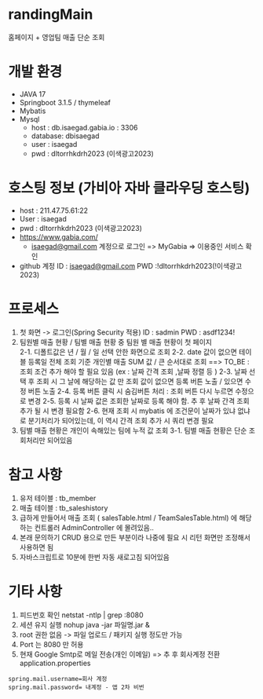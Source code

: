 # randingMain
홈페이지 + 영업팀 매출 단순 조회  

# 개발 환경
* JAVA 17
* Springboot 3.1.5 / thymeleaf
* Mybatis
* Mysql
    * host : db.isaegad.gabia.io : 3306
    * database: dbisaegad
    * user : isaegad
    * pwd : dltorrhkdrh2023 (이색광고2023)

# 호스팅 정보 (가비아 자바 클라우딩 호스팅)
* host : 211.47.75.61:22
* User : isaegad
* pwd : dltorrhkdrh2023 (이색광고2023)
*  https://www.gabia.com/
    * isaegad@gmail.com 계정으로 로그인 => MyGabia => 이용중인 서비스 확인
* github 계정 ID : isaegad@gmail.com   PWD :!dltorrhkdrh2023(!이색광고2023)
# 프로세스 
1. 첫 화면 -> 로그인(Spring Security 적용)  ID : sadmin  PWD : asdf1234!
2. 팀원별 매출 현황 / 팀별 매출 현황 중 팀원 별 매출 현황이 첫 페이지  
2-1. 디폴트값은 년 / 월 / 일 선택 안한 화면으로 조회
2-2. date 값이 없으면 테이블 등록일 전체 조회 기준 개인별 매출 SUM 값 / 큰 순서대로 조회
      ==> TO_BE : 조회 조건 추가 해야 할 필요 있음 (ex : 날짜 간격 조회 ,날짜 정렬 등 )
2-3. 날짜 선택 후 조회 시 그 날에 해당하는 값 만 조회
     값이 없으면 등록 버튼 노출 / 있으면 수정 버튼 노출
2-4. 등록 버튼 클릭 시 숨김버튼 처리 : 조회 버튼 다시 누르면 수정으로 변경
2-5. 등록 시 날짜 값은 조회한 날짜로 등록 해야 함. 추 후 날짜 간격 조회 추가 될 시 변경 필요함
2-6. 현재 조회 시 mybatis 에 조건문이 날짜가 있냐 없냐로 분기처리가 되어있는데, 이 역시 간격 조회 추가 시 쿼리 변경 필요
3. 팀별 매출 현황은 개인이 속해있는 팀에 누적 값 조회
3-1. 팀별 매출 현황은 단순 조회처리만 되어있음

# 참고 사항 
1. 유저 테이블 : tb_member  
2. 매출 테이블 : tb_saleshistory
3. 급하게 만들어서 매출 조회 ( salesTable.html / TeamSalesTable.html) 에 해당하는
   컨트롤러 AdminController 에 몰려있음..
4. 본래 문의하기  CRUD 용으로 만든 부분이라 나중에 필요 시 리턴 화면만 조정해서 사용하면 됨
5. 자바스크립트로 10분에 한번 자동 새로고침 되어있음 

# 기타 사항
1. 피드번호 확인 netstat -ntlp | grep :8080
2. 세션 유지 실행  nohup java -jar 파일명.jar &
3. root 권한 없음 -> 파일 업로드 / 패키지 실행 정도만 가능 
4. Port 는 8080 만 허용
5. 현재 Google Smtp로 메일 전송(개인 이메일) => 추 후 회사계정 전환  
   application.properties 
``` properties
spring.mail.username=회사 계정
spring.mail.password= 내계정 - 앱 2차 비번 
```


